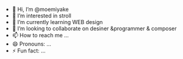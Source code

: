 - 👋 Hi, I’m @moemiyake
- 👀 I’m interested in stroll
- 🌱 I’m currently learning WEB design
- 💞️ I’m looking to collaborate on desiner &programmer & composer
- 📫 How to reach me ...
- 😄 Pronouns: ...
- ⚡ Fun fact: ...

<!---
moemiyake/moemiyake is a ✨ special ✨ repository because its `README.md` (this file) appears on your GitHub profile.
You can click the Preview link to take a look at your changes.
--->
